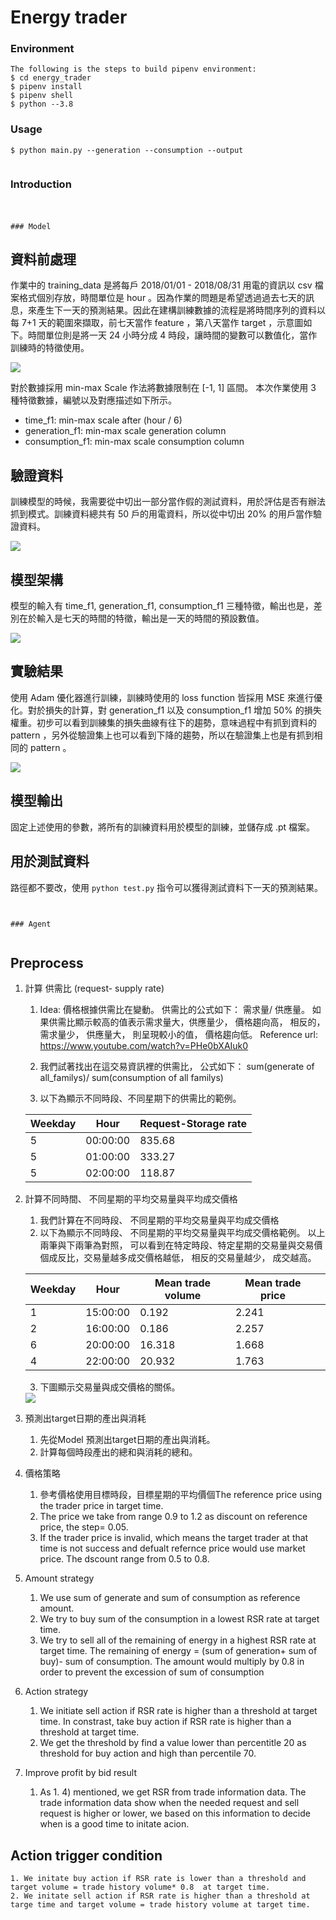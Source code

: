 # Energy trader




### Environment
```
The following is the steps to build pipenv environment:
$ cd energy_trader
$ pipenv install 
$ pipenv shell
$ python --3.8

```
### Usage

```
$ python main.py --generation --consumption --output
    
```




### Introduction


### 



```


### Model
```
## 資料前處理

作業中的 training_data 是將每戶 2018/01/01 - 2018/08/31 用電的資訊以 csv 檔案格式個別存放，時間單位是 hour 。因為作業的問題是希望透過過去七天的訊息，來產生下一天的預測結果。因此在建構訓練數據的流程是將時間序列的資料以每 7+1 天的範圍來擷取，前七天當作 feature ，第八天當作 target ，示意圖如下。時間單位則是將一天 24 小時分成 4 時段，讓時間的變數可以數值化，當作訓練時的特徵使用。

<img src="./val-Process.drawio.png"/> 

對於數據採用 min-max Scale 作法將數據限制在 [-1, 1] 區間。
本次作業使用 3 種特徵數據，編號以及對應描述如下所示。

- time_f1: min-max scale after (hour / 6)
- generation_f1: min-max scale generation column
- consumption_f1: min-max scale consumption column


## 驗證資料

訓練模型的時候，我需要從中切出一部分當作假的測試資料，用於評估是否有辦法抓到模式。訓練資料總共有 50 戶的用電資料，所以從中切出 20% 的用戶當作驗證資料。

<img src='./val-Validation.drawio.png' />

## 模型架構

模型的輸入有 time_f1, generation_f1, consumption_f1 三種特徵，輸出也是，差別在於輸入是七天的時間的特徵，輸出是一天的時間的預設數值。

<img src='./val-model.drawio.png' />

##  實驗結果

使用 Adam 優化器進行訓練，訓練時使用的 loss function 皆採用 MSE 來進行優化。對於損失的計算，對 generation_f1 以及 consumption_f1 增加 50% 的損失權重。初步可以看到訓練集的損失曲線有往下的趨勢，意味過程中有抓到資料的 pattern ，另外從驗證集上也可以看到下降的趨勢，所以在驗證集上也是有抓到相同的 pattern 。

<img src='./Figure_1.png' />

##  模型輸出

固定上述使用的參數，將所有的訓練資料用於模型的訓練，並儲存成 .pt 檔案。

##  用於測試資料

路徑都不要改，使用 `python test.py` 指令可以獲得測試資料下一天的預測結果。

```


### Agent


```
## Preprocess
1. 計算 供需比 (request- supply rate)
    1) Idea: 價格根據供需比在變動。 供需比的公式如下： 需求量/ 供應量。 如果供需比顯示較高的值表示需求量大，供應量少， 價格趨向高， 相反的， 需求量少， 供應量大， 則呈現較小的值， 價格趨向低。
    Reference url: https://www.youtube.com/watch?v=PHe0bXAIuk0

    2) 我們試著找出在這交易資訊裡的供需比， 公式如下： sum(generate of all_familys)/ sum(consumption of all familys)

    3) 以下為顯示不同時段、不同星期下的供需比的範例。 
    

    | Weekday | Hour     | Request-Storage rate |  
    |---------|----------|----------------------|
    | 5       | 00:00:00 | 835.68               |   
    | 5       | 01:00:00 | 333.27               | 
    | 5       | 02:00:00 | 118.87               | 

2. 計算不同時間、 不同星期的平均交易量與平均成交價格
    1) 我們計算在不同時段、 不同星期的平均交易量與平均成交價格
    2) 以下為顯示不同時段、 不同星期的平均交易量與平均成交價格範例。 以上兩筆與下兩筆為對照， 可以看到在特定時段、特定星期的交易量與交易價個成反比，交易量越多成交價格越低， 相反的交易量越少， 成交越高。 

    | Weekday | Hour     | Mean trade volume | Mean trade price |   |
    |---------|----------|-------------------|------------------|---|
    | 1       | 15:00:00 | 0.192             | 2.241            |   |
    | 2       | 16:00:00 | 0.186             | 2.257            |   |
    | 6       | 20:00:00 | 16.318            | 1.668            |   |
    | 4       | 22:00:00 | 20.932            | 1.763            |   |

    3) 下圖顯示交易量與成交價格的關係。
    <img src='./trade_volume_price_relation.png' />


2. 預測出target日期的產出與消耗
    1) 先從Model 預測出target日期的產出與消耗。
    3) 計算每個時段產出的總和與消耗的總和。 
    
3. 價格策略
    1) 參考價格使用目標時段，目標星期的平均價個The reference price using the trader price in target time.
    2) The price we take from range 0.9 to 1.2 as discount on reference price, the step= 0.05. 
    3) If the trader price is invalid, which means the target trader at that time is not success and defualt refernce price would use market price. The dscount range from 0.5 to 0.8.
 

4. Amount strategy
    1) We use sum of generate and sum of consumption as reference amount.
    2) We try to buy sum of the consumption in a lowest RSR rate at target time.
    3) We try to sell all of the remaining of energy in a highest RSR rate at target time. The remaining of energy = (sum of generation+ sum of buy)- sum of consumption. The amount would multiply by 0.8  in order to prevent the excession of sum of consumption
    
5. Action strategy
    1) We initiate sell action if RSR rate is higher than a threshold at target time. In constrast, take buy action if RSR rate is higher than a threshold at target time.
    2) We get the threshold by find a value lower than percentitle 20 as threshold for buy action and high than percentile 70.
    


6. Improve profit by bid result
    1) As 1. 4) mentioned, we get RSR from trade information data. The trade information data show when the needed request and sell request is higher or lower, we  based on this information to decide when is a good time to initate acion.

## Action trigger condition
```
1. We initate buy action if RSR rate is lower than a threshold and target volume = trade history volume* 0.8  at target time.
2. We initate sell action if RSR rate is higher than a threshold at targe time and target volume = trade history volume at target time.
```




